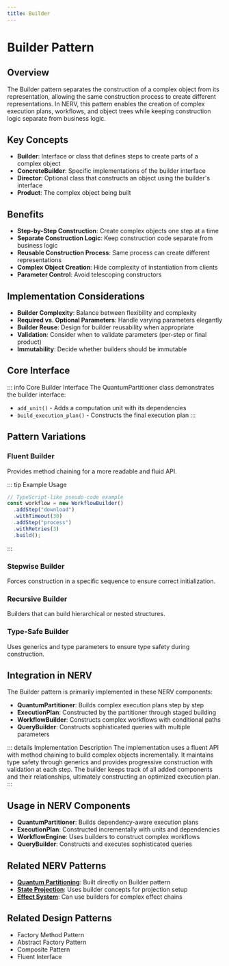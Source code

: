 ```yaml
---
title: Builder
---
```


# Builder Pattern

## Overview

The Builder pattern separates the construction of a complex object from its representation, allowing the same construction process to create different representations. In NERV, this pattern enables the creation of complex execution plans, workflows, and object trees while keeping construction logic separate from business logic.

## Key Concepts

- **Builder**: Interface or class that defines steps to create parts of a complex object
- **ConcreteBuilder**: Specific implementations of the builder interface
- **Director**: Optional class that constructs an object using the builder's interface
- **Product**: The complex object being built

## Benefits

- **Step-by-Step Construction**: Create complex objects one step at a time
- **Separate Construction Logic**: Keep construction code separate from business logic
- **Reusable Construction Process**: Same process can create different representations
- **Complex Object Creation**: Hide complexity of instantiation from clients
- **Parameter Control**: Avoid telescoping constructors

## Implementation Considerations

- **Builder Complexity**: Balance between flexibility and complexity
- **Required vs. Optional Parameters**: Handle varying parameters elegantly
- **Builder Reuse**: Design for builder reusability when appropriate
- **Validation**: Consider when to validate parameters (per-step or final product)
- **Immutability**: Decide whether builders should be immutable

## Core Interface

::: info Core Builder Interface
The QuantumPartitioner class demonstrates the builder interface:

- `add_unit()` - Adds a computation unit with its dependencies
- `build_execution_plan()` - Constructs the final execution plan
:::

## Pattern Variations

### Fluent Builder

Provides method chaining for a more readable and fluid API.

::: tip Example Usage
```typescript
// TypeScript-like pseudo-code example
const workflow = new WorkflowBuilder()
  .addStep("download")
  .withTimeout(30)
  .addStep("process")
  .withRetries(3)
  .build();
```
:::

### Stepwise Builder

Forces construction in a specific sequence to ensure correct initialization.

### Recursive Builder

Builders that can build hierarchical or nested structures.

### Type-Safe Builder

Uses generics and type parameters to ensure type safety during construction.

## Integration in NERV

The Builder pattern is primarily implemented in these NERV components:

- **QuantumPartitioner**: Builds complex execution plans step by step
- **ExecutionPlan**: Constructed by the partitioner through staged building
- **WorkflowBuilder**: Constructs complex workflows with conditional paths
- **QueryBuilder**: Constructs sophisticated queries with multiple parameters

::: details Implementation Description
The implementation uses a fluent API with method chaining to build complex objects incrementally. It maintains type safety through generics and provides progressive construction with validation at each step. The builder keeps track of all added components and their relationships, ultimately constructing an optimized execution plan.
:::

## Usage in NERV Components

- **QuantumPartitioner**: Builds dependency-aware execution plans
- **ExecutionPlan**: Constructed incrementally with units and dependencies
- **WorkflowEngine**: Uses builders to construct complex workflows
- **QueryBuilder**: Constructs and executes sophisticated queries

## Related NERV Patterns

- **[Quantum Partitioning](../patterns/quantum_partitioning.md)**: Built directly on Builder pattern
- **[State Projection](../patterns/state_projection.md)**: Uses builder concepts for projection setup
- **[Effect System](../patterns/effect_system.md)**: Can use builders for complex effect chains

## Related Design Patterns

- Factory Method Pattern
- Abstract Factory Pattern
- Composite Pattern
- Fluent Interface